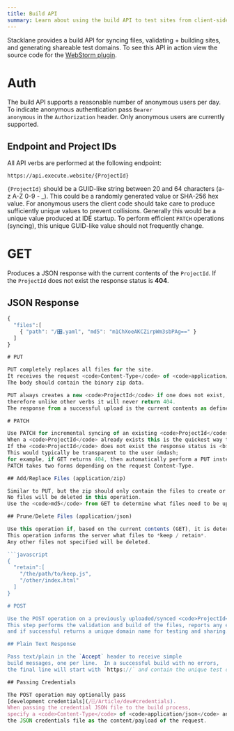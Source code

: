 ```yaml
---
title: Build API
summary: Learn about using the build API to test sites from client-side IDEs. 
---
```


Stacklane provides a build API for syncing files, validating + building sites,
and generating shareable test domains.
To see this API in action view the source code for the
[WebStorm plugin](https://github.com/stacklane/ide-jetbrains).

# Auth

The build API supports a reasonable number of anonymous users per day.
To indicate anonymous authentication pass <code>Bearer anonymous</code>
in the <code>Authorization</code> header.
Only anonymous users are currently supported.

## Endpoint and Project IDs

All API verbs are performed at the following endpoint:

`https://api.execute.website/{ProjectId}`
 
`{ProjectId}` should be a GUID-like string
between 20 and 64 characters (a-z A-Z 0-9 - _).  This could be a
randomly generated value or SHA-256 hex value.
For anonymous users the client code should take care to produce
sufficiently unique values to prevent collisions.
Generally this would be a unique value produced at IDE startup.
To perform efficient `PATCH` operations (syncing),
this unique GUID-like value should not frequently change.

# GET

Produces a JSON response with the current contents of the <code>ProjectId</code>.
If the <code>ProjectId</code> does not exist the response status is <b>404</b>.

## JSON Response

```javascript
{
  "files":[
    { "path": "/🎛.yaml", "md5": "m1ChXoeAKCZirpWm3sbPAg==" }
  ]
}

# PUT

PUT completely replaces all files for the site.
It receives the request <code>Content-Type</code> of <code>application/zip</code>.
The body should contain the binary zip data.

PUT always creates a new <code>ProjectId</code> if one does not exist,
therefore unlike other verbs it will never return 404.
The response from a successful upload is the current contents as defined by <code>GET</code>.

# PATCH

Use PATCH for incremental syncing of an existing <code>ProjectId</code>.
When a <code>ProjectId</code> already exists this is the quickest way to generate a new test instance.
If the <code>ProjectId</code> does not exist the response status is <b>404</b>.
This would typically be transparent to the user &mdash;
for example, if GET returns 404, then automatically perform a PUT instead of trying a PATCH.
PATCH takes two forms depending on the request Content-Type.

## Add/Replace Files (application/zip)

Similar to PUT, but the zip should only contain the files to create or update.
No files will be deleted in this operation.
Use the <code>md5</code> from GET to determine what files need to be updated.

## Prune/Delete Files (application/json)

Use this operation if, based on the current contents (GET), it is determined that certain files should be deleted.
This operation informs the server what files to *keep / retain*.
Any other files not specified will be deleted.

```javascript
{
  "retain":[
    "/the/path/to/keep.js",
    "/other/index.html"
  ]
}

# POST

Use the POST operation on a previously uploaded/synced <code>ProjectId</code>.
This step performs the validation and build of the files, reports any errors,
and if successful returns a unique domain name for testing and sharing.

## Plain Text Response

Pass text/plain in the `Accept` header to receive simple
build messages, one per line.  In a successful build with no errors,
the final line will start with `https://` and contain the unique test domain for that build.

## Passing Credentials

The POST operation may optionally pass 
[development credentials](/🗄/Article/dev#credentials).
When passing the credential JSON file to the build process,
specify a <code>Content-Type</code> of <code>application/json</code> and
the JSON credentials file as the content/payload of the request.

